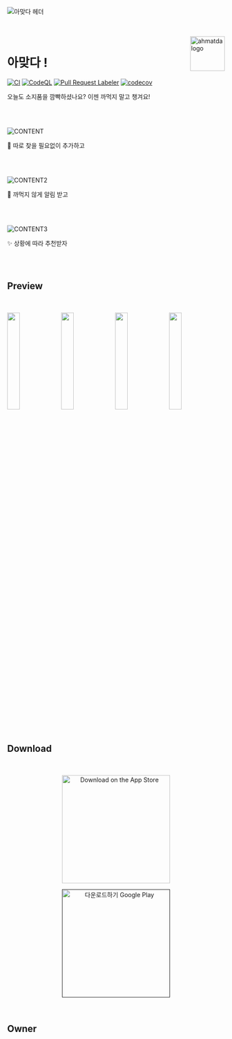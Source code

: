 ![아맞다 헤더](https://user-images.githubusercontent.com/26461307/211135223-81d14cf7-bf4e-4bff-9e30-962f9ec062a7.jpg)

<br />
<br />

<img src="https://user-images.githubusercontent.com/26461307/211135334-81c9cdf3-837a-4720-a06f-cce29635055d.png" alt="ahmatda logo" align="right" height="80" >

# 아맞다 !

[![CI](https://github.com/depromeet/ahmatda-web/actions/workflows/ci.yml/badge.svg)](https://github.com/depromeet/ahmatda-web/actions/workflows/ci.yml) [![CodeQL](https://github.com/depromeet/ahmatda-web/actions/workflows/codeql.yml/badge.svg)](https://github.com/depromeet/ahmatda-web/actions/workflows/codeql.yml) [![Pull Request Labeler](https://github.com/depromeet/ahmatda-web/actions/workflows/labeler.yml/badge.svg)](https://github.com/depromeet/ahmatda-web/actions/workflows/labeler.yml) [![codecov](https://codecov.io/gh/depromeet/ahmatda-web/branch/main/graph/badge.svg?token=UJVINTEVQ1)](https://codecov.io/gh/depromeet/ahmatda-web)

오늘도 소지품을 깜빡하셨나요? 이젠 까먹지 말고 챙겨요!

<br />
<br />

![CONTENT](https://user-images.githubusercontent.com/26461307/211135533-179f4d1e-e1e8-4c8f-8a70-a11beaa562d7.png)

👀 따로 찾을 필요없이 추가하고

<br />
<br />

![CONTENT2](https://user-images.githubusercontent.com/26461307/211135282-eb4230e9-548b-45e2-b2b0-8196249af70a.png)

🔔 까먹지 않게 알림 받고

<br />
<br />

![CONTENT3](https://user-images.githubusercontent.com/26461307/211135283-5aa9b8b8-cb06-4283-81e6-9a708a677add.png)

✨ 상황에 따라 추천받자

<br />
<br />

## Preview

<br />

<img width='24%' src="https://user-images.githubusercontent.com/26461307/211139008-442e5550-3171-41bd-a50a-03ed30087cbe.jpg" /> <img width='24%' src="https://user-images.githubusercontent.com/26461307/211139009-f09e4f02-04d0-43a4-9c3e-df05e71101d4.jpg" /> <img width='24%' src="https://user-images.githubusercontent.com/26461307/211139011-817f6258-750a-442c-8b36-688a0d2fda85.jpg" /> <img width='24%' src="https://user-images.githubusercontent.com/26461307/211139012-36ef86b1-c571-4fef-9e6f-2357b75c7974.jpg" />

<br />

## Download

<br />

<div align="center">

<a href="https://apps.apple.com/kr/app/%EC%95%84%EB%A7%9E%EB%8B%A4/id1660192508"><img src="https://tools.applemediaservices.com/api/badges/download-on-the-app-store/black/ko-kr?size=250x83&amp;releaseDate=1654300800&h=dd4ccd7fb22c609cf9132f37bf23c390" alt="Download on the App Store" width='250px'></a>

<a href=''><img alt='다운로드하기 Google Play' width='250px' src='https://play.google.com/intl/en_us/badges/static/images/badges/ko_badge_web_generic.png'/></a>

</div>

<br />

## Owner
